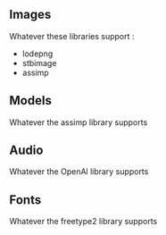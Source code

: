 ## Images
Whatever these libraries support :
- lodepng
- stbimage
- assimp
## Models
Whatever the assimp library supports
## Audio
Whatever the OpenAl library supports
## Fonts
Whatever the freetype2 library supports
